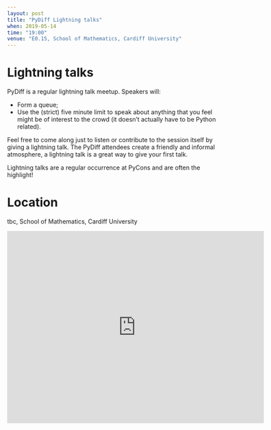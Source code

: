 ```yaml
---
layout: post
title: "PyDiff Lightning talks"
when: 2019-05-14
time: "19:00"
venue: "E0.15, School of Mathematics, Cardiff University"
---
```


# Lightning talks

PyDiff is a regular lightning talk meetup. Speakers will:

-   Form a queue;
-   Use the (strict) five minute limit to speak about anything that you feel might
    be of interest to the crowd (it doesn’t actually have to be Python related).

Feel free to come along just to listen or contribute to the session itself by
giving a lightning talk. The PyDiff attendees create a friendly and informal
atmosphere, a lightning talk is a great way to give your first talk.

Lightning talks are a regular occurrence at PyCons and are often the highlight!

# Location

tbc, School of Mathematics, Cardiff University

<iframe
src="https://www.google.com/maps/embed?pb=!1m18!1m12!1m3!1d1242.185653757937!2d-3.1768315120407054!3d51.48805335740968!2m3!1f0!2f0!3f0!3m2!1i1024!2i768!4f13.1!3m3!1m2!1s0x0%3A0xceb12fd11e556804!2sCardiff+University+School+of+Mathematics!5e0!3m2!1sen!2suk!4v1544097802405"
width="600" height="450" frameborder="0" style="border:0"
allowfullscreen></iframe>
